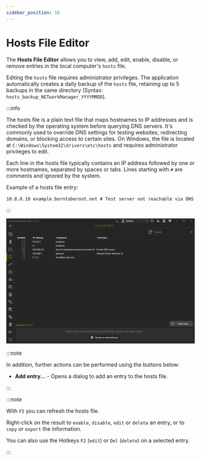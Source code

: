 ```yaml
---
sidebar_position: 16
---
```


# Hosts File Editor

The **Hosts File Editor** allows you to view, add, edit, enable, disable, or remove entries in the local computer's `hosts` file.

Editing the `hosts` file requires administrator privileges. The application automatically creates a daily backup of the `hosts` file, retaining up to 5 backups in the same directory (Syntax: `hosts_backup_NETworkManager_YYYYMMDD`).

:::info

The hosts file is a plain text file that maps hostnames to IP addresses and is checked by the operating system before querying DNS servers. It's commonly used to override DNS settings for testing websites, redirecting domains, or blocking access to certain sites. On Windows, the file is located at `C:\Windows\System32\drivers\etc\hosts` and requires administrator privileges to edit.

Each line in the hosts file typically contains an IP address followed by one or more hostnames, separated by spaces or tabs. Lines starting with `#` are comments and ignored by the system.

Example of a hosts file entry:

```plain
10.8.0.10 example.borntoberoot.net # Test server not reachable via DNS
```

:::

![Hosts File Editor](../img/hosts-file-editor.png)

:::note

In addition, further actions can be performed using the buttons below:

- **Add entry...** - Opens a dialog to add an entry to the hosts file.

:::

:::note

With `F5` you can refresh the hosts file.

Right-click on the result to `enable`, `disable`, `edit` or `delete` an entry, or to `copy` or `export` the information.

You can also use the Hotkeys `F2` (`edit`) or `Del` (`delete`) on a selected entry.

:::
